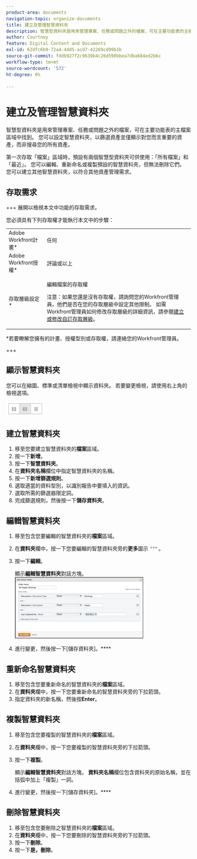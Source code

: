 ```yaml
---
product-area: documents
navigation-topic: organize-documents
title: 建立及管理智慧資料夾
description: 智慧型資料夾是用來管理專案、任務或問題之外的檔案，可在主要功能表的主檔案區域中找到。 您可以設定智慧資料夾，以篩選資產並僅顯示對您而言重要的資產，而非搜尋您的所有資產。
author: Courtney
feature: Digital Content and Documents
exl-id: 62dfc6b9-72a4-4dd5-acd7-42269cd99b1b
source-git-commit: fddb927f2c9639b4c26d590bbea7dba684ed2b6c
workflow-type: tm+mt
source-wordcount: '572'
ht-degree: 0%

---
```


# 建立及管理智慧資料夾

智慧型資料夾是用來管理專案、任務或問題之外的檔案，可在主要功能表的主檔案區域中找到。 您可以設定智慧資料夾，以篩選資產並僅顯示對您而言重要的資產，而非搜尋您的所有資產。

第一次存取「檔案」區域時，預設有兩個智慧型資料夾可供使用：「所有檔案」和「最近」。 您可以編輯、重新命名或複製預設的智慧資料夾，但無法刪除它們。 您可以建立其他智慧資料夾，以符合其他資產管理需求。

## 存取需求

+++ 展開以檢視本文中功能的存取需求。

您必須具有下列存取權才能執行本文中的步驟：

<table style="table-layout:auto"> 
 <col> 
 <col> 
 <tbody> 
  <tr> 
   <td role="rowheader">Adobe Workfront計畫*</td> 
   <td> <p>任何</p> </td> 
  </tr> 
  <tr> 
   <td role="rowheader">Adobe Workfront授權*</td> 
   <td> <p>評論或以上</p> </td> 
  </tr> 
  <tr> 
   <td role="rowheader">存取層級設定*</td> 
   <td> <p>編輯檔案的存取權</p> <p>注意：如果您還是沒有存取權，請詢問您的Workfront管理員，他們是否在您的存取層級中設定其他限制。 如需Workfront管理員如何修改存取層級的詳細資訊，請參閱<a href="../../administration-and-setup/add-users/configure-and-grant-access/create-modify-access-levels.md" class="MCXref xref">建立或修改自訂存取層級</a>。</p> </td> 
  </tr> 
 </tbody> 
</table>

&#42;若要瞭解您擁有的計畫、授權型別或存取權，請連絡您的Workfront管理員。

+++

## 顯示智慧資料夾 

您可以在縮圖、標準或清單檢視中顯示資料夾。 若要變更檢視，請使用右上角的檢視選項。

![編輯智慧資料夾](assets/screenshot-2016-07-07-12.46.54.png)

## 建立智慧資料夾 

1. 移至您要建立智慧資料夾的&#x200B;**檔案**&#x200B;區域。
1. 按一下&#x200B;**新增**。
1. 按一下&#x200B;**智慧資料夾**。
1. 在&#x200B;**資料夾名稱**&#x200B;欄位中指定智慧資料夾的名稱。
1. 按一下&#x200B;**新增篩選規則**。
1. 選取適當的資料型別，以識別報告中要填入的資訊。
1. 選取所需的篩選器限定詞。 
1. 完成篩選規則，然後按一下&#x200B;**儲存資料夾**。

## 編輯智慧資料夾 

1. 移至包含您要編輯的智慧資料夾的&#x200B;**檔案**&#x200B;區域。
1. 在&#x200B;**資料夾**&#x200B;欄中，按一下您要編輯的智慧資料夾旁的&#x200B;**更多**&#x200B;圖示![更多功能表](assets/more-icon.png)。
1. 按一下&#x200B;**編輯**。

   顯示&#x200B;**編輯智慧資料夾**&#x200B;對話方塊。\
   ![編輯智慧資料夾](assets/screen-shot-2013-08-14-at-8.42.04-am-350x167.png)

1. 進行變更，然後按一下[儲存資料夾]。****

## 重新命名智慧資料夾 

1. 移至包含您要重新命名的智慧資料夾的&#x200B;**檔案**&#x200B;區域。
1. 在&#x200B;**資料夾**&#x200B;欄中，按一下您要重新命名的智慧資料夾旁的下拉箭頭。
1. 指定資料夾的新名稱，然後按&#x200B;**Enter**。

## 複製智慧資料夾

1. 移至包含您要複製的智慧資料夾的&#x200B;**檔案**&#x200B;區域。
1. 在&#x200B;**資料夾**&#x200B;欄中，按一下您要複製的智慧資料夾旁的下拉箭頭。
1. 按一下&#x200B;**複製**。

   顯示&#x200B;**編輯智慧資料夾**&#x200B;對話方塊。 **資料夾名稱**&#x200B;欄位包含資料夾的原始名稱，並在括弧中加上「複製」一詞。

1. 進行變更，然後按一下[儲存資料夾]。****

## 刪除智慧資料夾

1. 移至包含您要刪除之智慧資料夾的&#x200B;**檔案**&#x200B;區域。
1. 在&#x200B;**資料夾**&#x200B;欄中，按一下您要刪除的智慧資料夾旁的下拉箭頭。
1. 按一下&#x200B;**刪除**。
1. 按一下&#x200B;**是，刪除**。
